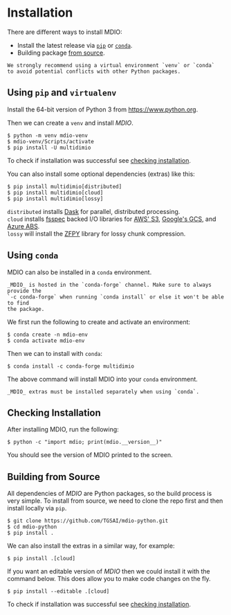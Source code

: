 # Installation

There are different ways to install MDIO:

- Install the latest release via [`pip`](#using-pip-and-virtualenv) or [`conda`](#using-conda).
- Building package [from source](#building-from-source).

```{note}
We strongly recommend using a virtual environment `venv` or `conda`
to avoid potential conflicts with other Python packages.
```

## Using `pip` and `virtualenv`

Install the 64-bit version of Python 3 from https://www.python.org.

Then we can create a `venv` and install _MDIO_.

```shell
$ python -m venv mdio-venv
$ mdio-venv/Scripts/activate
$ pip install -U multidimio
```

To check if installation was successful see [checking installation](#checking-installation).

You can also install some optional dependencies (extras) like this:

```shell
$ pip install multidimio[distributed]
$ pip install multidimio[cloud]
$ pip install multidimio[lossy]
```

`distributed` installs [Dask][dask] for parallel, distributed processing.\
`cloud` installs [fsspec][fsspec] backed I/O libraries for [AWS' S3][s3fs],
[Google's GCS][gcsfs], and [Azure ABS][adlfs].\
`lossy` will install the [ZFPY][zfp] library for lossy chunk compression.

[dask]: https://www.dask.org/
[fsspec]: https://filesystem-spec.readthedocs.io/en/latest/
[s3fs]: https://s3fs.readthedocs.io/
[gcsfs]: https://gcsfs.readthedocs.io/
[adlfs]: https://github.com/fsspec/adlfs
[zfp]: https://computing.llnl.gov/projects/zfp

## Using `conda`

MDIO can also be installed in a `conda` environment.

```{note}
_MDIO_ is hosted in the `conda-forge` channel. Make sure to always provide the
`-c conda-forge` when running `conda install` or else it won't be able to find
the package.
```

We first run the following to create and activate an environment:

```shell
$ conda create -n mdio-env
$ conda activate mdio-env
```

Then we can to install with `conda`:

```shell
$ conda install -c conda-forge multidimio
```

The above command will install MDIO into your `conda` environment.

```{note}
_MDIO_ extras must be installed separately when using `conda`.
```

## Checking Installation

After installing MDIO, run the following:

```shell
$ python -c "import mdio; print(mdio.__version__)"
```

You should see the version of MDIO printed to the screen.

## Building from Source

All dependencies of _MDIO_ are Python packages, so the build process is very simple.
To install from source, we need to clone the repo first and then install locally via `pip`.

```shell
$ git clone https://github.com/TGSAI/mdio-python.git
$ cd mdio-python
$ pip install .
```

We can also install the extras in a similar way, for example:

```shell
$ pip install .[cloud]
```

If you want an editable version of _MDIO_ then we could install it with the command below.
This does allow you to make code changes on the fly.

```shell
$ pip install --editable .[cloud]
```

To check if installation was successful see [checking installation](#checking-installation).
